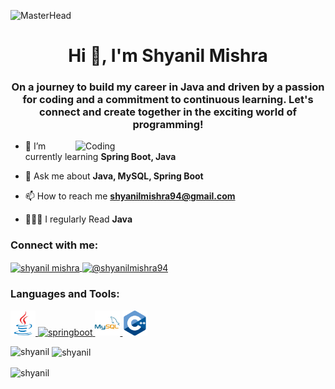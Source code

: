 ![MasterHead](https://w.wallhaven.cc/full/2y/wallhaven-2y39jy.png)
<h1 align="center">Hi 👋, I'm Shyanil Mishra</h1>
<h3 align="center">On a journey to build my career in Java and driven by a passion for coding and a commitment to continuous learning. Let's connect and create together in the exciting world of programming!</h3>
<img align="right" alt="Coding" width="400" src="https://cdn.hashnode.com/res/hashnode/image/upload/v1690034956546/101c1694-7e87-458e-afd5-ab65c48c468e.gif">

- 🌱 I’m currently learning **Spring Boot, Java**

- 💬 Ask me about **Java, MySQL, Spring Boot**

- 📫 How to reach me **shyanilmishra94@gmail.com**

- 👨🏼‍💻 I regularly Read **Java**

<h3 align="left">Connect with me:</h3>
<p align="left">
  <a href="https://linkedin.com/in/shyanilmishra" target="blank">
    <img align="center" src="https://raw.githubusercontent.com/rahuldkjain/github-profile-readme-generator/master/src/images/icons/Social/linked-in-alt.svg" alt="shyanil mishra" height="30" width="40" />
  </a>
  <a href="https://www.hackerrank.com/@shyanilmishra94" target="blank">
    <img align="center" src="https://raw.githubusercontent.com/rahuldkjain/github-profile-readme-generator/master/src/images/icons/Social/hackerrank.svg" alt="@shyanilmishra94" height="30" width="40" />
  </a>
</p>

<h3 align="left">Languages and Tools:</h3>
<p align="left">
  <a href="https://www.java.com" target="_blank" rel="noreferrer">
    <img src="https://raw.githubusercontent.com/devicons/devicon/master/icons/java/java-original.svg" alt="java" width="40" height="40"/>
  </a>
 
  <a href="https://start.spring.io/" target="_blank" rel="noreferrer">
    <img src="https://www.vectorlogo.zone/logos/springio/springio-icon.svg" alt="springboot" width="40" height="40"/>
  </a>
  <a href="https://www.mysql.com/" target="_blank" rel="noreferrer">
    <img src="https://raw.githubusercontent.com/devicons/devicon/master/icons/mysql/mysql-original-wordmark.svg" alt="mysql" width="40" height="40"/>
  </a>
   <a href="https://www.cplusplus.com/" target="_blank" rel="noreferrer">
    <img src="https://raw.githubusercontent.com/devicons/devicon/master/icons/cplusplus/cplusplus-original.svg" alt="cplusplus" width="40" height="40"/>
  </a>
  <!-- Add other icons or badges for Android, other tools, etc. -->
  <!-- <a href="YOUR_LINK_HERE" target="_blank" rel="noreferrer">
    <img src="YOUR_ICON_LINK_HERE" alt="ICON_ALT_TEXT" width="40" height="40"/>
  </a> -->
</p>

<p><img align="left" src="https://github-readme-stats.vercel.app/api/top-langs?username=shyanil&show_icons=true&locale=en&layout=compact&langs_count=2" alt="shyanil" /></p>

<p>&nbsp;<img align="center" src="https://github-readme-stats.vercel.app/api?username=shyanil&show_icons=true&locale=en&hide=html,css,scss" alt="shyanil" /></p>

<p><img align="center" src="https://github-readme-streak-stats.herokuapp.com/?user=shyanil&" alt="shyanil" /></p>
